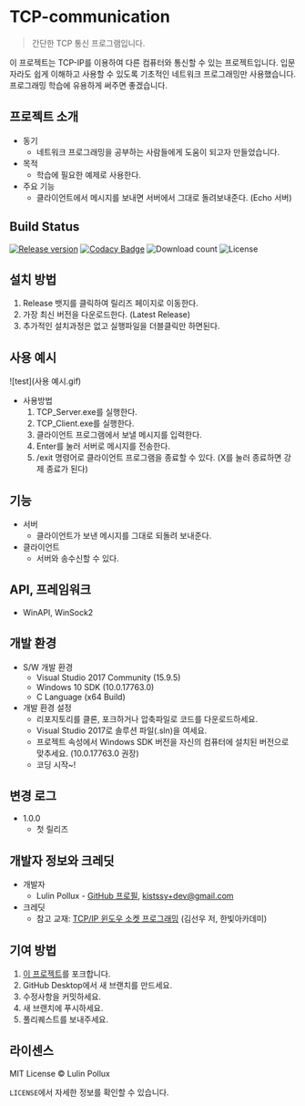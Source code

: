 # TCP-communication

> 간단한 TCP 통신 프로그램입니다.

이 프로젝트는 TCP-IP를 이용하여 다른 컴퓨터와 통신할 수 있는 프로젝트입니다. 입문자라도 쉽게 이해하고 사용할 수 있도록 기초적인 네트워크 프로그래밍만 사용했습니다. 프로그래밍 학습에 유용하게 써주면 좋겠습니다.

## 프로젝트 소개

- 동기
  - 네트워크 프로그래밍을 공부하는 사람들에게 도움이 되고자 만들었습니다.
- 목적
  - 학습에 필요한 예제로 사용한다.
- 주요 기능
  - 클라이언트에서 메시지를 보내면 서버에서 그대로 돌려보내준다. (Echo 서버)

## Build Status

[![Release version](https://img.shields.io/github/release/Lulin-Pollux/TCP-communication.svg?style=popout-square)](https://github.com/Lulin-Pollux/TCP-communication/releases/latest) [![Codacy Badge](https://api.codacy.com/project/badge/Grade/6cb3551acf2444d4a638f4c5132dff61)](https://www.codacy.com/app/Lulin-Pollux/TCP-communication?utm_source=github.com&amp;utm_medium=referral&amp;utm_content=Lulin-Pollux/TCP-communication&amp;utm_campaign=Badge_Grade) ![Download count](https://img.shields.io/github/downloads/Lulin-Pollux/TCP-communication/total.svg?style=popout-square) ![License](https://img.shields.io/github/license/Lulin-Pollux/TCP-communication.svg?style=popout-square) 

## 설치 방법

1. Release 뱃지를 클릭하여 릴리즈 페이지로 이동한다.
2. 가장 최신 버전을 다운로드한다. (Latest Release)
3. 추가적인 설치과정은 없고 실행파일을 더블클릭만 하면된다.

## 사용 예시

![test](사용 예시.gif)

- 사용방법
  1. TCP_Server.exe를 실행한다.
  2. TCP_Client.exe를 실행한다.
  3. 클라이언트 프로그램에서 보낼 메시지를 입력한다.
  4. Enter를 눌러 서버로 메시지를 전송한다.
  5. /exit 명령어로 클라이언트 프로그램을 종료할 수 있다. (X를 눌러 종료하면 강제 종료가 된다)

## 기능

- 서버
  - 클라이언트가 보낸 메시지를 그대로 되돌려 보내준다.
- 클라이언트
  - 서버와 송수신할 수 있다.

## API, 프레임워크

- WinAPI, WinSock2


## 개발 환경

- S/W 개발 환경
  - Visual Studio 2017 Community (15.9.5)
  - Windows 10 SDK (10.0.17763.0)
  - C Language (x64 Build)
- 개발 환경 설정
  - 리포지토리를 클론, 포크하거나 압축파일로 코드를 다운로드하세요.
  - Visual Studio 2017로 솔루션 파일(.sln)을 여세요.
  - 프로젝트 속성에서 Windows SDK 버전을 자신의 컴퓨터에 설치된 버전으로 맞추세요. (10.0.17763.0 권장)
  - 코딩 시작~!

## 변경 로그

- 1.0.0
  - 첫 릴리즈

## 개발자 정보와 크레딧

- 개발자
  - Lulin Pollux - [GitHub 프로필](https://github.com/Lulin-Pollux), [kistssy+dev@gmail.com](mailto:kistssy+dev@gmail.com)
- 크레딧
  - 참고 교재: [TCP/IP 윈도우 소켓 프로그래밍](http://book.interpark.com/product/BookDisplay.do?_method=detail&sc.shopNo=0000400000&sc.prdNo=212916162&sc.saNo=003002001&bid1=search&bid2=product&bid3=title&bid4=001) (김선우 저, 한빛아카데미)

## 기여 방법

1. [이 프로젝트](https://github.com/Lulin-Pollux/TCP-communication)를 포크합니다.
2. GitHub Desktop에서 새 브랜치를 만드세요.
3. 수정사항을 커밋하세요.
4. 새 브랜치에 푸시하세요.
5. 풀리퀘스트를 보내주세요.

## 라이센스

MIT License © Lulin Pollux

`LICENSE`에서 자세한 정보를 확인할 수 있습니다.